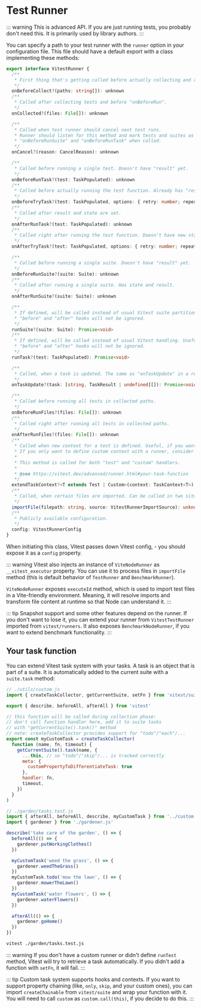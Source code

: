 # Test Runner

::: warning
This is advanced API. If you are just running tests, you probably don't need this. It is primarily used by library authors.
:::

You can specify a path to your test runner with the `runner` option in your configuration file. This file should have a default export with a class implementing these methods:

```ts
export interface VitestRunner {
  /**
   * First thing that's getting called before actually collecting and running tests.
   */
  onBeforeCollect?(paths: string[]): unknown
  /**
   * Called after collecting tests and before "onBeforeRun".
   */
  onCollected?(files: File[]): unknown

  /**
   * Called when test runner should cancel next test runs.
   * Runner should listen for this method and mark tests and suites as skipped in
   * "onBeforeRunSuite" and "onBeforeRunTask" when called.
   */
  onCancel?(reason: CancelReason): unknown

  /**
   * Called before running a single test. Doesn't have "result" yet.
   */
  onBeforeRunTask?(test: TaskPopulated): unknown
  /**
   * Called before actually running the test function. Already has "result" with "state" and "startTime".
   */
  onBeforeTryTask?(test: TaskPopulated, options: { retry: number; repeats: number }): unknown
  /**
   * Called after result and state are set.
   */
  onAfterRunTask?(test: TaskPopulated): unknown
  /**
   * Called right after running the test function. Doesn't have new state yet. Will not be called, if the test function throws.
   */
  onAfterTryTask?(test: TaskPopulated, options: { retry: number; repeats: number }): unknown

  /**
   * Called before running a single suite. Doesn't have "result" yet.
   */
  onBeforeRunSuite?(suite: Suite): unknown
  /**
   * Called after running a single suite. Has state and result.
   */
  onAfterRunSuite?(suite: Suite): unknown

  /**
   * If defined, will be called instead of usual Vitest suite partition and handling.
   * "before" and "after" hooks will not be ignored.
   */
  runSuite?(suite: Suite): Promise<void>
  /**
   * If defined, will be called instead of usual Vitest handling. Useful, if you have your custom test function.
   * "before" and "after" hooks will not be ignored.
   */
  runTask?(test: TaskPopulated): Promise<void>

  /**
   * Called, when a task is updated. The same as "onTaskUpdate" in a reporter, but this is running in the same thread as tests.
   */
  onTaskUpdate?(task: [string, TaskResult | undefined][]): Promise<void>

  /**
   * Called before running all tests in collected paths.
   */
  onBeforeRunFiles?(files: File[]): unknown
  /**
   * Called right after running all tests in collected paths.
   */
  onAfterRunFiles?(files: File[]): unknown
  /**
   * Called when new context for a test is defined. Useful, if you want to add custom properties to the context.
   * If you only want to define custom context with a runner, consider using "beforeAll" in "setupFiles" instead.
   *
   * This method is called for both "test" and "custom" handlers.
   *
   * @see https://vitest.dev/advanced/runner.html#your-task-function
   */
  extendTaskContext?<T extends Test | Custom>(context: TaskContext<T>): TaskContext<T>
  /**
   * Called, when certain files are imported. Can be called in two situations: when collecting tests and when importing setup files.
   */
  importFile(filepath: string, source: VitestRunnerImportSource): unknown
  /**
   * Publicly available configuration.
   */
  config: VitestRunnerConfig
}
```

When initiating this class, Vitest passes down Vitest config, - you should expose it as a `config` property.

::: warning
Vitest also injects an instance of `ViteNodeRunner` as `__vitest_executor` property. You can use it to process files in `importFile` method (this is default behavior of `TestRunner` and `BenchmarkRunner`).

`ViteNodeRunner` exposes `executeId` method, which is used to import test files in a Vite-friendly environment. Meaning, it will resolve imports and transform file content at runtime so that Node can understand it.
:::

::: tip
Snapshot support and some other features depend on the runner. If you don't want to lose it, you can extend your runner from `VitestTestRunner` imported from `vitest/runners`. It also exposes `BenchmarkNodeRunner`, if you want to extend benchmark functionality.
:::

## Your task function

You can extend Vitest task system with your tasks. A task is an object that is part of a suite. It is automatically added to the current suite with a `suite.task` method:

```js
// ./utils/custom.js
import { createTaskCollector, getCurrentSuite, setFn } from 'vitest/suite'

export { describe, beforeAll, afterAll } from 'vitest'

// this function will be called during collection phase:
// don't call function handler here, add it to suite tasks
// with "getCurrentSuite().task()" method
// note: createTaskCollector provides support for "todo"/"each"/...
export const myCustomTask = createTaskCollector(
  function (name, fn, timeout) {
    getCurrentSuite().task(name, {
      ...this, // so "todo"/"skip"/... is tracked correctly
      meta: {
        customPropertyToDifferentiateTask: true
      },
      handler: fn,
      timeout,
    })
  }
)
```

```js
// ./garden/tasks.test.js
import { afterAll, beforeAll, describe, myCustomTask } from '../custom.js'
import { gardener } from './gardener.js'

describe('take care of the garden', () => {
  beforeAll(() => {
    gardener.putWorkingClothes()
  })

  myCustomTask('weed the grass', () => {
    gardener.weedTheGrass()
  })
  myCustomTask.todo('mow the lawn', () => {
    gardener.mowerTheLawn()
  })
  myCustomTask('water flowers', () => {
    gardener.waterFlowers()
  })

  afterAll(() => {
    gardener.goHome()
  })
})
```

```bash
vitest ./garden/tasks.test.js
```

::: warning
If you don't have a custom runner or didn't define `runTest` method, Vitest will try to retrieve a task automatically. If you didn't add a function with `setFn`, it will fail.
:::

::: tip
Custom task system supports hooks and contexts. If you want to support property chaining (like, `only`, `skip`, and your custom ones), you can import `createChainable` from `vitest/suite` and wrap your function with it. You will need to call `custom` as `custom.call(this)`, if you decide to do this.
:::
